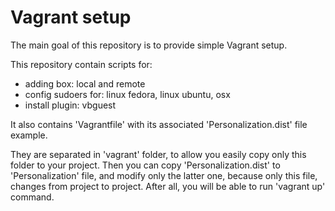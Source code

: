 Vagrant setup
=============

The main goal of this repository is to provide simple Vagrant setup. 

This repository contain scripts for:
- adding box: local and remote
- config sudoers for: linux fedora, linux ubuntu, osx 
- install plugin: vbguest

It also contains 'Vagrantfile' with its associated 'Personalization.dist' file example.

They are separated in 'vagrant' folder, to allow you easily copy only this folder to your project.
Then you can copy 'Personalization.dist' to 'Personalization' file, and modify only the latter one, because only this file, changes from project to project.
After all, you will be able to run 'vagrant up' command.

